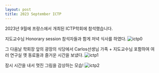 ```yaml
---
layout: post
title: 2023 September ICTP
---
```


2023년 9월에 프랑스에서 개최된 ICTP학회에 참석했습니다.

지도교수님 Honorary session 참석자들과 함게 저녁 식사를 하였다.
![ictp0](/images/images_post/20230927-ictp0.JPG)

그 다음날 학회장 앞의 광장의 식당에서 Carlos선생님 가족 + 지도교수님 포함하여 여러 연구실 옛 동료들과
즐거운 시간을 보냈다.
![ictp1](/images/images_post/20230928-ictp1.JPG)

잠시 시간을 내서 멋진 그림을 감상하는 모습!
![ictp2](/images/images_post/20230928-ictp2.JPG)
